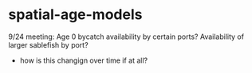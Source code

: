 # spatial-age-models

9/24 meeting: 
Age 0 bycatch availability by certain ports?
Availability of larger sablefish by port?
  - how is this changign over time if at all? 
